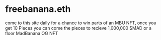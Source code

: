 # freebanana.eth
come to this site daily for a chance to win parts of an MBU NFT, once you get 10 Pieces you can come the pieces to recieve 1,000,000 $MAD or a floor MadBanana OG NFT
